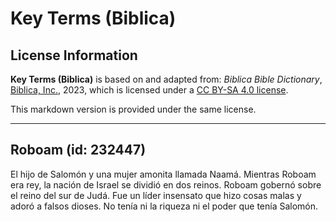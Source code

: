 # Key Terms (Biblica)

## License Information

**Key Terms (Biblica)** is based on and adapted from: _Biblica Bible Dictionary_, [Biblica, Inc.](https://www.biblica.com/), 2023, which is licensed under a [CC BY-SA 4.0 license](https://creativecommons.org/licenses/by-sa/4.0/legalcode.en).

This markdown version is provided under the same license.



--------------------------------

## Roboam (id: 232447)

El hijo de Salomón y una mujer amonita llamada Naamá. Mientras Roboam era rey, la nación de Israel se dividió en dos reinos. Roboam gobernó sobre el reino del sur de Judá. Fue un líder insensato que hizo cosas malas y adoró a falsos dioses. No tenía ni la riqueza ni el poder que tenía Salomón.


